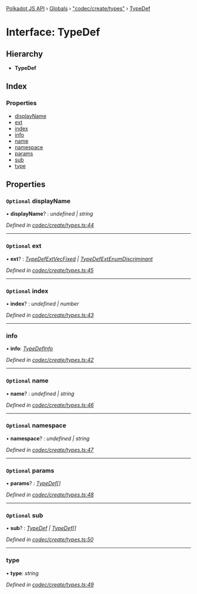 [Polkadot JS API](../README.md) › [Globals](../globals.md) › ["codec/create/types"](../modules/_codec_create_types_.md) › [TypeDef](_codec_create_types_.typedef.md)

# Interface: TypeDef

## Hierarchy

* **TypeDef**

## Index

### Properties

* [displayName](_codec_create_types_.typedef.md#optional-displayname)
* [ext](_codec_create_types_.typedef.md#optional-ext)
* [index](_codec_create_types_.typedef.md#optional-index)
* [info](_codec_create_types_.typedef.md#info)
* [name](_codec_create_types_.typedef.md#optional-name)
* [namespace](_codec_create_types_.typedef.md#optional-namespace)
* [params](_codec_create_types_.typedef.md#optional-params)
* [sub](_codec_create_types_.typedef.md#optional-sub)
* [type](_codec_create_types_.typedef.md#type)

## Properties

### `Optional` displayName

• **displayName**? : *undefined | string*

*Defined in [codec/create/types.ts:44](https://github.com/polkadot-js/api/blob/dc105e6b31/packages/types/src/codec/create/types.ts#L44)*

___

### `Optional` ext

• **ext**? : *[TypeDefExtVecFixed](_codec_create_types_.typedefextvecfixed.md) | [TypeDefExtEnumDiscriminant](_codec_create_types_.typedefextenumdiscriminant.md)*

*Defined in [codec/create/types.ts:45](https://github.com/polkadot-js/api/blob/dc105e6b31/packages/types/src/codec/create/types.ts#L45)*

___

### `Optional` index

• **index**? : *undefined | number*

*Defined in [codec/create/types.ts:43](https://github.com/polkadot-js/api/blob/dc105e6b31/packages/types/src/codec/create/types.ts#L43)*

___

###  info

• **info**: *[TypeDefInfo](../enums/_codec_create_types_.typedefinfo.md)*

*Defined in [codec/create/types.ts:42](https://github.com/polkadot-js/api/blob/dc105e6b31/packages/types/src/codec/create/types.ts#L42)*

___

### `Optional` name

• **name**? : *undefined | string*

*Defined in [codec/create/types.ts:46](https://github.com/polkadot-js/api/blob/dc105e6b31/packages/types/src/codec/create/types.ts#L46)*

___

### `Optional` namespace

• **namespace**? : *undefined | string*

*Defined in [codec/create/types.ts:47](https://github.com/polkadot-js/api/blob/dc105e6b31/packages/types/src/codec/create/types.ts#L47)*

___

### `Optional` params

• **params**? : *[TypeDef](_codec_create_types_.typedef.md)[]*

*Defined in [codec/create/types.ts:48](https://github.com/polkadot-js/api/blob/dc105e6b31/packages/types/src/codec/create/types.ts#L48)*

___

### `Optional` sub

• **sub**? : *[TypeDef](_codec_create_types_.typedef.md) | [TypeDef](_codec_create_types_.typedef.md)[]*

*Defined in [codec/create/types.ts:50](https://github.com/polkadot-js/api/blob/dc105e6b31/packages/types/src/codec/create/types.ts#L50)*

___

###  type

• **type**: *string*

*Defined in [codec/create/types.ts:49](https://github.com/polkadot-js/api/blob/dc105e6b31/packages/types/src/codec/create/types.ts#L49)*
